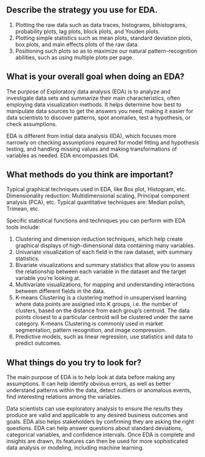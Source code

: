 ## Describe the strategy you use for EDA. 

1. Plotting the raw data such as data traces, histograms, bihistograms, probability plots, lag plots, block plots, and Youden plots.
2. Plotting simple statistics such as mean plots, standard deviation plots, box plots, and main effects plots of the raw data.
3. Positioning such plots so as to maximize our natural pattern-recognition abilities, such as using multiple plots per page.

##  What is your overall goal when doing an EDA? 
The purpose of Exploratory data analysis (EDA) is to analyze and investigate data sets and summarize their main characteristics, 
often employing data visualization methods. It helps determine how best to manipulate data sources to get the answers you need, making it 
easier for data scientists to discover patterns, spot anomalies, test a hypothesis, or check assumptions.

EDA is different from initial data analysis (IDA), which focuses more narrowly on checking assumptions required for model 
fitting and hypothesis testing, and handling missing values and making transformations of variables as needed. EDA encompasses IDA.

## What methods do you think are important? 

Typical graphical techniques used in EDA, like Box plot, Histogram, etc.
Dimensionality reduction: Multidimensional scaling, Principal component analysis (PCA), etc.
Typical quantitative techniques are: Median polish, Trimean, etc.

Specific statistical functions and techniques you can perform with EDA tools include:

1. Clustering and dimension reduction techniques, which help create graphical displays of high-dimensional data containing many variables.
2. Univariate visualization of each field in the raw dataset, with summary statistics.
3. Bivariate visualizations and summary statistics that allow you to assess the relationship between each variable in the dataset and the 
target variable you’re looking at.
4. Multivariate visualizations, for mapping and understanding interactions between different fields in the data.
5. K-means Clustering is a clustering method in unsupervised learning where data points are assigned into K groups, i.e. the number of clusters,
based on the distance from each group’s centroid. The data points closest to a particular centroid will be clustered under the same category. 
K-means Clustering is commonly used in market segmentation, pattern recognition, and image compression.
6. Predictive models, such as linear regression, use statistics and data to predict outcomes.

## What things do you try to look for? 

The main purpose of EDA is to help look at data before making any assumptions. It can help identify obvious errors, as well as better 
understand patterns within the data, detect outliers or anomalous events, find interesting relations among the variables.

Data scientists can use exploratory analysis to ensure the results they produce are valid and applicable to any desired business outcomes
and goals. EDA also helps stakeholders by confirming they are asking the right questions. EDA can help answer questions about standard 
deviations, categorical variables, and confidence intervals. Once EDA is complete and insights are drawn, its features can then be used 
for more sophisticated data analysis or modeling, including machine learning.


